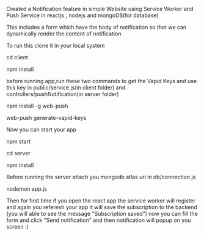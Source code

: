 Created a Notification feature in simple  Website  using Service Worker and Push Service in reactjs , nodejs and mongoDB(for database)

This includes a form which have the body of notification so that we can dynamically render the content of notification 

To run this clone it in your local system 

cd client 

npm install

before running app,run these two commands to get  the Vapid Keys and use this key in  public/service.js(in client folder) and controllers/pushNotification(in server folder)

npm install -g web-push

web-push generate-vapid-keys

Now you can start your app

npm start

cd server

npm install

Before running the server attach you mongodb atlas uri in db/connection.js

nodemon app.js



Then for first time if you open the react app the service worker will register  and again you referesh your app it will save the subscription to the backend
(you will able to see the message "Subscription saved")  now you can  fill the form and click "Send notification" and  then  notification will popup on you screen :)


